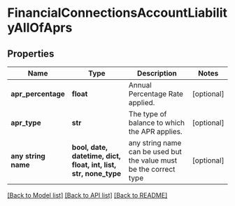 # FinancialConnectionsAccountLiabilityAllOfAprs


## Properties
Name | Type | Description | Notes
------------ | ------------- | ------------- | -------------
**apr_percentage** | **float** | Annual Percentage Rate applied. | [optional] 
**apr_type** | **str** | The type of balance to which the APR applies. | [optional] 
**any string name** | **bool, date, datetime, dict, float, int, list, str, none_type** | any string name can be used but the value must be the correct type | [optional]

[[Back to Model list]](../README.md#documentation-for-models) [[Back to API list]](../README.md#documentation-for-api-endpoints) [[Back to README]](../README.md)



